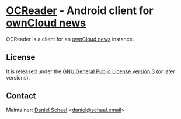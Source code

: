 # [OCReader][1] - Android client for [ownCloud news][0]

OCReader is a client for an [ownCloud news][0] instance.

## License
It is released under the [GNU General Public License version 3](https://www.gnu.org/licenses/gpl-3.0) (or later versions).

## Contact
Maintainer: [Daniel Schaal](https://github.com/schaal) <<daniel@schaal.email>>

[0]: https://github.com/owncloud/news
[1]: https://github.com/schaal/ocreader

